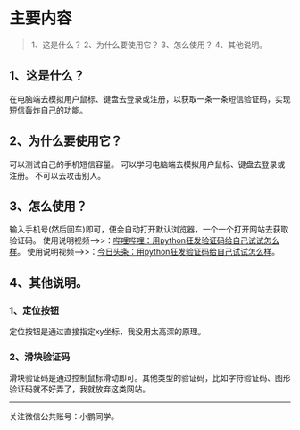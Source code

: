 # 主要内容
> 1、这是什么？
> 2、为什么要使用它？
> 3、怎么使用？
> 4、其他说明。

## 1、这是什么？
在电脑端去模拟用户鼠标、键盘去登录或注册，以获取一条一条短信验证码，实现短信轰炸自己的功能。

## 2、为什么要使用它？
可以测试自己的手机短信容量。
可以学习电脑端去模拟用户鼠标、键盘去登录或注册。
不可以去攻击别人。

## 3、怎么使用？
输入手机号(然后回车)即可，便会自动打开默认浏览器，一个一个打开网站去获取验证码。
使用说明视频-->>：[哔哩哔哩：用python狂发验证码给自己试试怎么样](https://www.bilibili.com/video/av87482582)。
使用说明视频-->>：[今日头条：用python狂发验证码给自己试试怎么样](https://www.ixigua.com/i6791016018249515534)。

## 4、其他说明。
### 1、定位按钮
定位按钮是通过直接指定xy坐标，我没用太高深的原理。

### 2、滑块验证码
滑块验证码是通过控制鼠标滑动即可。其他类型的验证码，比如字符验证码、图形验证码就不好弄了，我就放弃这类网站。


---
关注微信公共账号：小鹏同学。